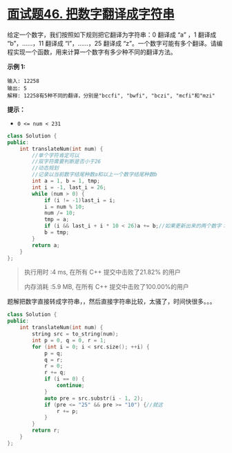 # [面试题46. 把数字翻译成字符串](https://leetcode-cn.com/problems/ba-shu-zi-fan-yi-cheng-zi-fu-chuan-lcof/)

给定一个数字，我们按照如下规则把它翻译为字符串：0 翻译成 “a” ，1 翻译成 “b”，……，11 翻译成 “l”，……，25 翻译成 “z”。一个数字可能有多个翻译。请编程实现一个函数，用来计算一个数字有多少种不同的翻译方法。

 

**示例 1:**

```
输入: 12258
输出: 5
解释: 12258有5种不同的翻译，分别是"bccfi", "bwfi", "bczi", "mcfi"和"mzi"
```

 

**提示：**

- `0 <= num < 231`

```c++
class Solution {
public:
    int translateNum(int num) {
        //单个字符肯定可以
        //双字符需要判断是否小于26
        //动态规划
        //记录以当前数字结尾种数a和以上一个数字结尾种数b
        int a = 1, b = 1, tmp;
        int i = -1, last_i = 26;
        while (num > 0) {
            if (i != -1)last_i = i;
            i = num % 10;
            num /= 10;
            tmp = a;
            if (i && last_i + i * 10 < 26)a += b;//如果更新出来的两个数字：1.开头不为0；2.小于26；就把b加到a上
            b = tmp;
        }
        return a;
    }
};
```

> 执行用时 :4 ms, 在所有 C++ 提交中击败了21.82% 的用户
>
> 内存消耗 :5.9 MB, 在所有 C++ 提交中击败了100.00%的用户

题解把数字直接转成字符串，，然后直接字符串比较，太骚了，时间快很多。。。

```c++
class Solution {
public:
    int translateNum(int num) {
        string src = to_string(num);
        int p = 0, q = 0, r = 1;
        for (int i = 0; i < src.size(); ++i) {
            p = q; 
            q = r; 
            r = 0;
            r += q;
            if (i == 0) {
                continue;
            }
            auto pre = src.substr(i - 1, 2);
            if (pre <= "25" && pre >= "10") {//就这
                r += p;
            }
        }
        return r;
    }
};


```


